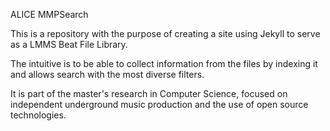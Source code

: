 ALICE MMPSearch

This is a repository with the purpose of creating a site using Jekyll to serve as a LMMS Beat File Library.

The intuitive is to be able to collect information from the files by indexing it and allows search with the most diverse filters.

It is part of the master's research in Computer Science, focused on independent underground music production and the use of open source technologies.
